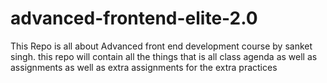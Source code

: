 # advanced-frontend-elite-2.0
This Repo is all about Advanced front end development course by sanket singh. this repo will contain all the things that is all class agenda  as well as assignments as well as extra assignments for the extra practices
